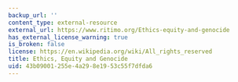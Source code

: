 ```yaml
---
backup_url: ''
content_type: external-resource
external_url: https://www.ritimo.org/Ethics-equity-and-genocide
has_external_license_warning: true
is_broken: false
license: https://en.wikipedia.org/wiki/All_rights_reserved
title: Ethics, Equity and Genocide
uid: 43b09001-255e-4a29-8e19-53c55f7dfda6
---
```

